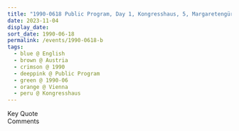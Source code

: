 ```yaml
---
title: "1990-0618 Public Program, Day 1, Kongresshaus, 5, Margaretengürtel 138-140, Vienna, Austria"
date: 2023-11-04
display_date: 
sort_date: 1990-06-18
permalink: /events/1990-0618-b
tags:
  - blue @ English
  - brown @ Austria
  - crimson @ 1990
  - deeppink @ Public Program
  - green @ 1990-06
  - orange @ Vienna
  - peru @ Kongresshaus
---
```


<wave-list>
  <list-title color="green" width="75">Key Quote</list-title>
  <list-item color="BlanchedAlmond"  width="200"></list-item>
  <list-item color="Lavender"></list-item>
  <list-item color="BlanchedAlmond"></list-item>
</wave-list>

<br>

<wave-list>
  <list-title color="green" width="75">Comments</list-title>
  <list-item color="BlanchedAlmond"  width="200"></list-item>
  <list-item color="Lavender"></list-item>
  <list-item color="BlanchedAlmond"></list-item>
</wave-list>